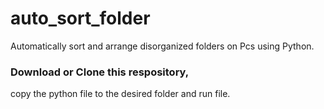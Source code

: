 # auto_sort_folder
Automatically sort and arrange disorganized folders on Pcs using Python.

### **Download or Clone this respository**,
copy the python file to the desired folder and run file.
